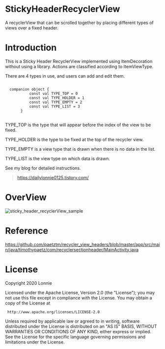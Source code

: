 # StickyHeaderRecyclerView
A recyclerView that can be scrolled together by placing different types of views over a fixed header.

# Introduction
  This is a Sticky Header RecyclerView implemented using ItemDecoration without using a library.
  Actions are classified according to ItemViewType.

  There are 4 types in use, and users can add and edit them.
<pre>
<code>
  companion object {
           const val TYPE_TOP = 0
           const val TYPE_HOLDER = 1
           const val TYPE_EMPTY = 2
           const val TYPE_LIST = 3
       }
</code>
</pre>

TYPE_TOP is the type that will appear before the index of the view to be fixed.

TYPE_HOLDER is the type to be fixed at the top of the recycler view.

TYPE_EMPTY is a view type that is drawn when there is no data in the list.

TYPE_LIST is the view type on which data is drawn.

See my blog for detailed instructions.
> https://dailylonnie0125.tistory.com/

# OverView

![sticky_header_recyclerView_sample](https://user-images.githubusercontent.com/33883893/82872612-3ef9d200-9f6e-11ea-9e76-05b9dd78ef1f.gif)

# Reference

https://github.com/paetztm/recycler_view_headers/blob/master/app/src/main/java/timothypaetz/com/recyclersectionheader/MainActivity.java

# License
  Copyright 2020 Lonnie

  Licensed under the Apache License, Version 2.0 (the "License");
  you may not use this file except in compliance with the License.
  You may obtain a copy of the License at

     http://www.apache.org/licenses/LICENSE-2.0

  Unless required by applicable law or agreed to in writing, software
  distributed under the License is distributed on an "AS IS" BASIS,
  WITHOUT WARRANTIES OR CONDITIONS OF ANY KIND, either express or implied.
  See the License for the specific language governing permissions and
  limitations under the License.
